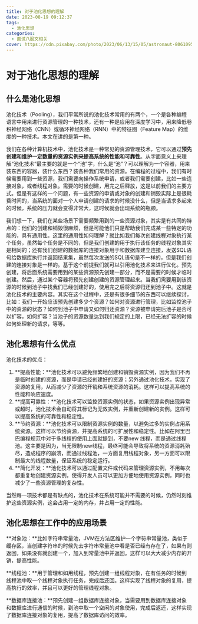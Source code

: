 ```yaml
---
title: 对于池化思想的理解
date: 2023-08-19 09:12:37
tags:
  - 池化思想
categories:
  - 面试八股文相关
cover: https://cdn.pixabay.com/photo/2023/06/13/15/05/astronaut-8061095_1280.png
---
```


# 对于池化思想的理解

## 什么是池化思想

池化技术（Pooling），我们平常所说的池化技术常用的有两个，一个是各种编程语言中用来进行资源管理的一种技术，还有一种是应用在深度学习中，用来降低卷积神经网络（CNN）或循环神经网络（RNN）中的特征图（Feature Map）的维度的一种技术。本文在讲的是第一种。

我们在各种计算机技术中，池化技术是一种常见的资源管理技术，它可以通过**预先创建和维护一定数量的资源实例来提高系统的性能和可靠性**。从字面意义上来理解“池化技术”最主要的就是一个“池”字，什么是“池”？可以理解为一个容器，用来装东西的容器，装什么东西？装各种我们常用的资源。在编程的过程中，我们有时候需要用到一些资源，我们需要向操作系统申请，或者我们需要创建，比如一些连接对象，或者线程对象。需要的时候创建，用完之后释放，这是以前我们的主要方式。但是有这样的一个问题，有一些资源的申请或对象的创建和销毁实际上是很耗费时间的，当系统的面对一个人申请创建的请求的时候没什么，但是当请求多起来的时候，系统的压力就会变得非常大，这时候就会出现系统的瓶颈。

我们想一下，我们在某些场景下需要频繁用到的一些资源对象，其实是有共同的特点的：他们的创建和销毁很麻烦，但是可能他们只是帮助我们完成某一些特定的功能的，具有通用性。这里的通用性如何理解？就比如我们每次创建线程对象执行某个任务，虽然每个任务是不同的，但是我们创建的用于执行该任务的线程对象其实是相同的；还有我们创建的数据库的连接对象用于和数据库建立连接，发送SQL语句给数据库执行并返回结果集，虽然每次发送的SQL语句是不一样的，但是我们创建的连接对象是一样的。基于这个前提我们就可以引用池化技术来进行优化。预先创建，将后面系统需要用到的某些资源预先创建一部分，而不是需要的时候才临时创建。然后，通过某个容器将预先创建创建的资源管理起来。当我们需要用到该资源的时候到池子中找我们已经创建好的，使用完之后将资源归还到池子中。这就是池化技术的主要内容。其实在这个过程中，还是有很多细节的东西可以继续探讨，比如：我们一开始应该预先创建多少个资源？如何对资源进行管理，比如监控池子中的资源的状态？如何到池子中申请又如何归还资源？资源被申请完后池子是否可以扩容，如何扩容？当池子的资源数量达到我们规定的上限，已经无法扩容的时候如何处理新的请求，等等。

## 池化思想有什么优点

池化技术的优点：

1. **提高性能：**池化技术可以避免频繁地创建和销毁资源实例，因为我们不再是临时创建的资源，而是申请已经创建好的资源；另外通过池化技术，实现了资源的复用，从而减少了资源的开销和系统资源的消耗。这样可以提高系统的性能和响应速度。
2. **提高可靠性：**池化技术可以监控资源实例的状态，如果资源实例出现异常或超时，池化技术会自动将其标记为无效实例，并重新创建新的实例。这样可以提高系统的可靠性和稳定性。
3. **节约资源：**池化技术可以限制资源实例的数量，以避免过多的实例占用系统资源。这样可以节约资源，并提高系统的可扩展性和稳定性。比如在阿里巴巴编程规范中对于多线程的使用上面就提到，不要new 线程，而是通过线程池。这主要是因为，当无限制new线程，最终可能会导致将系统的资源消耗殆尽，造成程序的崩溃，而通过线程池，一方面复用线程对象，另一方面可以限制最大的线程数量，保证系统的稳定运行。
4. **简化开发：**池化技术可以通过配置文件或代码来管理资源实例，不用每次都重复地创建资源实例，使得开发人员可以更加方便地使用资源实例，同时也减少了一些资源管理的复杂性。

当然每一项技术都是有缺点的，池化技术在系统可能并不需要的时候，仍然时刻维护这些资源实例，这会占用一定的内存，并占用一定的性能。

## 池化思想在工作中的应用场景

**对象池：**比如字符串常量池，JVM在方法区维护一个字符串常量池，类似于缓存区，当创建字符串的时候先去字符串常量池中看是否已经有存在了，如果有则返回，如果没有就创建一个，加入到常量池中并返回。这样可以大大减少内存的开销，提高性能。

**线程池：**用于管理和如用线程，预先创建一组线程对象，在有任务的时候到线程池中取一个线程对象执行任务，完成后还回。这样实现了线程对象的复用，提高执行的效率，并且可以更好的管理线程对象。

**数据库连接池：**预先创建一组数据库连接对象，当需要用到数据库连接对象和数据库进行通信的时候，到池中取一个空闲的对象使用，完成后返还，这样实现了数据库连接对象的复用，提高了数据库访问的效率。

